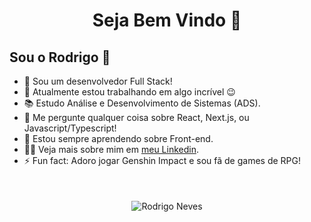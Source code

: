 <h1 align="center"> Seja Bem Vindo 🙂 </h1>


<div> 
<h2> Sou o Rodrigo  👋 </h2>

<ul>
  <li>🔭 Sou um desenvolvedor Full Stack!</li>
  <li>🔭 Atualmente estou trabalhando em algo incrível 😉</li>
  <li>📚 Estudo Análise e Desenvolvimento de Sistemas (ADS).</li>
  <li>💬 Me pergunte qualquer coisa sobre React, Next.js, ou Javascript/Typescript!</li>
  <li>🌱 Estou sempre aprendendo sobre Front-end.</li>
  <li>👨‍💻 Veja mais sobre mim em <a href="https://www.linkedin.com/in/rodrineves/">meu Linkedin</a>.</li>
  <li>⚡ Fun fact: Adoro jogar Genshin Impact e sou fã de games de RPG!</li>
</ul>
</div>

<div align="center" style="margin-top: 50px;">
  <img src="https://github-readme-stats.vercel.app/api/top-langs/?username=rodri-melo&layout=compact&theme=graywhite&title_color=268bd2" alt="Rodrigo Neves" />
</div>
